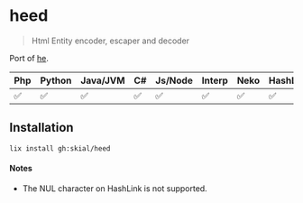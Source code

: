 # heed

> Html Entity encoder, escaper and decoder

Port of [he](https://github.com/mathiasbynens/he).

| Php | Python | Java/JVM | C# | Js/Node | Interp | Neko | HashLink | Lua | CPP |
| - | -| - | - | - | -| - | - | - | - |
| ✅ | ✅     | ✅  | ✅ | ✅     | ✅ | ✅  | ✅       | ➖ | ➖ |

## Installation

`lix install gh:skial/heed`

#### Notes

- The NUL character on HashLink is not supported.